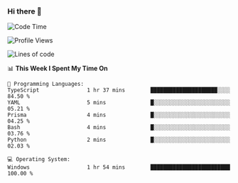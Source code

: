 ### Hi there 👋
<!--START_SECTION:waka-->
![Code Time](http://img.shields.io/badge/Code%20Time-161%20hrs%2013%20mins-blue)

![Profile Views](http://img.shields.io/badge/Profile%20Views-0-blue)

![Lines of code](https://img.shields.io/badge/From%20Hello%20World%20I%27ve%20Written-786.5%20thousand%20lines%20of%20code-blue)

📊 **This Week I Spent My Time On** 

```text
💬 Programming Languages: 
TypeScript               1 hr 37 mins        █████████████████████░░░░   84.50 % 
YAML                     5 mins              █░░░░░░░░░░░░░░░░░░░░░░░░   05.21 % 
Prisma                   4 mins              █░░░░░░░░░░░░░░░░░░░░░░░░   04.25 % 
Bash                     4 mins              █░░░░░░░░░░░░░░░░░░░░░░░░   03.76 % 
Python                   2 mins              █░░░░░░░░░░░░░░░░░░░░░░░░   02.03 % 

💻 Operating System: 
Windows                  1 hr 54 mins        █████████████████████████   100.00 % 
```


<!--END_SECTION:waka-->
<!--
**AnimeruFR/AnimeruFR** is a ✨ _special_ ✨ repository because its `README.md` (this file) appears on your GitHub profile.

Here are some ideas to get you started:

- 🔭 I’m currently working on ...
- 🌱 I’m currently learning ...
- 👯 I’m looking to collaborate on ...
- 🤔 I’m looking for help with ...
- 💬 Ask me about ...
- 📫 How to reach me: ...
- 😄 Pronouns: ...
- ⚡ Fun fact: ...
-->
